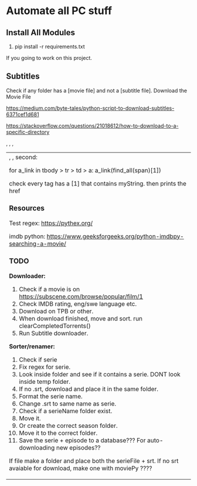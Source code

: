 # Automate all PC stuff

## Install All Modules

1. pip install -r requirements.txt

If you going to work on this project.

## Subtitles

Check if any folder has a [movie file] and not a [subtitle file].
Download the Movie File


https://medium.com/byte-tales/python-script-to-download-subtitles-6371cef1d681

https://stackoverflow.com/questions/21018612/how-to-download-to-a-specific-directory

<table>, <tbody>, <tr>, <td class="a1">, <a>, second: <span>


for a_link in tbody > tr > td > a:
a_link(find_all(span)[1])

check every <a> tag has a <span>[1] that contains myString. then prints the href

### Resources

Test regex: https://pythex.org/

imdb python: https://www.geeksforgeeks.org/python-imdbpy-searching-a-movie/

### TODO

**Downloader:**
1. Check if a movie is on https://subscene.com/browse/popular/film/1
1. Check IMDB rating, eng/swe language etc.
1. Download on TPB or other.
1. When download finished, move and sort. run clearCompletedTorrents()
1. Run Subtitle downloader.

**Sorter/renamer:**
1. Check if serie
1. Fix regex for serie.
1. Look inside folder and see if it contains a serie. DONT look inside temp folder.
1. If no .srt, download and place it in the same folder.
1. Format the serie name.
1. Change .srt to same name as serie.
1. Check if a serieName folder exist.
1. Move it.
1. Or create the correct season folder.
1. Move it to the correct folder.
1. Save the serie + episode to a database??? For auto-downloading new episodes??

If file make a folder and place both the serieFile + srt.
If no srt avaiable for download, make one with moviePy ????